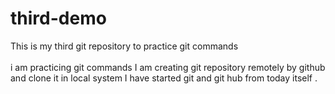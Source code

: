 # third-demo
This is my third git repository to practice git commands  
<br>
i am practicing git commands 
I am creating git repository remotely by github and clone it in local system 
I have started git and git hub from today itself .
